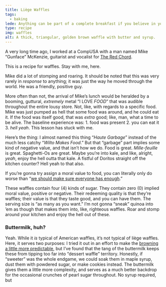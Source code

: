 ```yaml
---
title: Liège Waffles
tags:
  - baking
lede: Anything can be part of a complete breakfast if you believe in yourself.
type: recipe
img: waffles
alt: A thick, triangular, golden brown waffle with butter and syrup.
---
```


A very long time ago, I worked at a CompUSA with a man named Mike “Gunface” McKenzie, guitarist and vocalist for [The Red Chord](https://en.wikipedia.org/wiki/The_Red_Chord).

This is a recipe for waffles. Stay with me, here.

Mike did a lot of stomping and roaring. It should be noted that this was very rarely in _response_ to anything; it was just the way he moved through the world. He was a friendly, positive guy.

More often than not, the arrival of Mike’s lunch would be heralded by a booming, guttural, _extremely_ metal “I LOVE _FOOD_” that was audible throughout the entire lousy store. Not, like, with regards to a specific food. Mike was just pumped as hell that some food was around, and he could eat it. If the food was itself good, that was _extra_ good; like, man, what a time to be alive. The baseline experience was: 1. food was present 2. you can eat it 3. _hell yeah_. This lesson has stuck with me.

Here’s the thing: I almost named this thing “_Haute Garbage_” instead of the much less catchy “_Wilto Makes Food_.” But that “garbage” part implies some kind of negative value, and that isn’t how we do. Food is great. _Mille-feuille_ is great. Spaghetti-Os are great. Maybe you’re into kale, and like, alright, _yeah_, enjoy the hell outta that kale. A fistful of Doritos straight off the kitchen counter? Hell yeah to that also.

If you’re gonna try assign a moral value to food, you can literally only do worse than “[we should make sure everyone has enough](https://www.smallcanbebig.org/).”

These waffles contain four (4) kinds of sugar. They contain zero (0) implied moral value, positive or negative. Their redeeming quality is that they’re waffles; their value is that they taste good, and you can have them. The serving size is “as many as you want.” I’m not gonna “sneak” quinoa into ’em as though that makes them into, like, righteous waffles. Roar and stomp around your kitchen and enjoy the hell out of these.

### Buttermilk, huh?

Yeah. While it _is_ typical of American waffles, it’s not typical of liège waffles. Here, it serves two purposes: I tried it out in an effort to make the [browning a little more predictable](/articles/acid-browning/), but I’ve found that the tang of the buttermilk keeps these from tipping too far into “dessert waffle” territory. Honestly, if “sweeter” was the whole endgame, we could soak them in maple syrup, dust them with powdered sugar, or make cookies instead. The buttermilk gives them a little more complexity, and serves as a much better backdrop for the occasional crunches of pearl sugar throughout. No syrup required, but 




